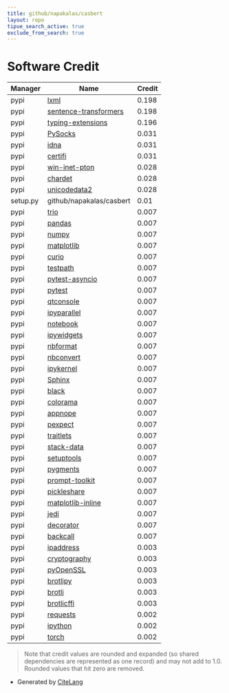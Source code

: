 ```yaml
---
title: github/napakalas/casbert
layout: repo
tipue_search_active: true
exclude_from_search: true
---
```

# Software Credit

|Manager|Name|Credit|
|-------|----|------|
|pypi|[lxml](https://lxml.de/)|0.198|
|pypi|[sentence-transformers](https://github.com/UKPLab/sentence-transformers)|0.198|
|pypi|[typing-extensions](https://pypi.org/project/typing-extensions)|0.196|
|pypi|[PySocks](https://github.com/Anorov/PySocks)|0.031|
|pypi|[idna](https://github.com/kjd/idna)|0.031|
|pypi|[certifi](https://certifiio.readthedocs.io/en/latest/)|0.031|
|pypi|[win-inet-pton](https://github.com/hickeroar/win_inet_pton)|0.028|
|pypi|[chardet](https://github.com/chardet/chardet)|0.028|
|pypi|[unicodedata2](https://pypi.org/project/unicodedata2)|0.028|
|setup.py|github/napakalas/casbert|0.01|
|pypi|[trio](https://github.com/python-trio/trio)|0.007|
|pypi|[pandas](https://pypi.org/project/pandas)|0.007|
|pypi|[numpy](https://pypi.org/project/numpy)|0.007|
|pypi|[matplotlib](https://pypi.org/project/matplotlib)|0.007|
|pypi|[curio](https://pypi.org/project/curio)|0.007|
|pypi|[testpath](https://pypi.org/project/testpath)|0.007|
|pypi|[pytest-asyncio](https://pypi.org/project/pytest-asyncio)|0.007|
|pypi|[pytest](https://pypi.org/project/pytest)|0.007|
|pypi|[qtconsole](https://pypi.org/project/qtconsole)|0.007|
|pypi|[ipyparallel](https://pypi.org/project/ipyparallel)|0.007|
|pypi|[notebook](https://pypi.org/project/notebook)|0.007|
|pypi|[ipywidgets](https://pypi.org/project/ipywidgets)|0.007|
|pypi|[nbformat](https://pypi.org/project/nbformat)|0.007|
|pypi|[nbconvert](https://pypi.org/project/nbconvert)|0.007|
|pypi|[ipykernel](https://pypi.org/project/ipykernel)|0.007|
|pypi|[Sphinx](https://pypi.org/project/Sphinx)|0.007|
|pypi|[black](https://pypi.org/project/black)|0.007|
|pypi|[colorama](https://pypi.org/project/colorama)|0.007|
|pypi|[appnope](https://pypi.org/project/appnope)|0.007|
|pypi|[pexpect](https://pypi.org/project/pexpect)|0.007|
|pypi|[traitlets](https://pypi.org/project/traitlets)|0.007|
|pypi|[stack-data](https://pypi.org/project/stack-data)|0.007|
|pypi|[setuptools](https://pypi.org/project/setuptools)|0.007|
|pypi|[pygments](https://pypi.org/project/pygments)|0.007|
|pypi|[prompt-toolkit](https://pypi.org/project/prompt-toolkit)|0.007|
|pypi|[pickleshare](https://pypi.org/project/pickleshare)|0.007|
|pypi|[matplotlib-inline](https://pypi.org/project/matplotlib-inline)|0.007|
|pypi|[jedi](https://pypi.org/project/jedi)|0.007|
|pypi|[decorator](https://pypi.org/project/decorator)|0.007|
|pypi|[backcall](https://pypi.org/project/backcall)|0.007|
|pypi|[ipaddress](https://pypi.org/project/ipaddress)|0.003|
|pypi|[cryptography](https://pypi.org/project/cryptography)|0.003|
|pypi|[pyOpenSSL](https://pypi.org/project/pyOpenSSL)|0.003|
|pypi|[brotlipy](https://pypi.org/project/brotlipy)|0.003|
|pypi|[brotli](https://pypi.org/project/brotli)|0.003|
|pypi|[brotlicffi](https://pypi.org/project/brotlicffi)|0.003|
|pypi|[requests](https://requests.readthedocs.io)|0.002|
|pypi|[ipython](https://ipython.org)|0.002|
|pypi|[torch](https://pytorch.org/)|0.002|


> Note that credit values are rounded and expanded (so shared dependencies are represented as one record) and may not add to 1.0. Rounded values that hit zero are removed.


- Generated by [CiteLang](https://github.com/vsoch/citelang)
